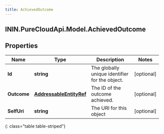 ```yaml
---
title: AchievedOutcome
---
```

## ININ.PureCloudApi.Model.AchievedOutcome

## Properties

|Name | Type | Description | Notes|
|------------ | ------------- | ------------- | -------------|
| **Id** | **string** | The globally unique identifier for the object. | [optional] |
| **Outcome** | [**AddressableEntityRef**](AddressableEntityRef.html) | The ID of the outcome achieved. | [optional] |
| **SelfUri** | **string** | The URI for this object | [optional] |
{: class="table table-striped"}


